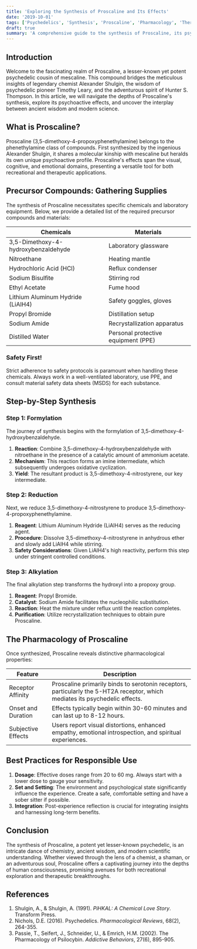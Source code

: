 ```yaml
---
title: 'Exploring the Synthesis of Proscaline and Its Effects'
date: '2019-10-01'
tags: ['Psychedelics', 'Synthesis', 'Proscaline', 'Pharmacology', 'Therapeutic Applications']
draft: true
summary: 'A comprehensive guide to the synthesis of Proscaline, its psychoactive effects.'
---
```


## Introduction

Welcome to the fascinating realm of Proscaline, a lesser-known yet potent psychedelic cousin of mescaline. This compound bridges the meticulous insights of legendary chemist Alexander Shulgin, the wisdom of psychedelic pioneer Timothy Leary, and the adventurous spirit of Hunter S. Thompson. In this article, we will navigate the depths of Proscaline's synthesis, explore its psychoactive effects, and uncover the interplay between ancient wisdom and modern science.

## What is Proscaline?

Proscaline (3,5-dimethoxy-4-propoxyphenethylamine) belongs to the phenethylamine class of compounds. First synthesized by the ingenious Alexander Shulgin, it shares a molecular kinship with mescaline but heralds its own unique psychoactive profile. Proscaline's effects span the visual, cognitive, and emotional domains, presenting a versatile tool for both recreational and therapeutic applications.

## Precursor Compounds: Gathering Supplies

The synthesis of Proscaline necessitates specific chemicals and laboratory equipment. Below, we provide a detailed list of the required precursor compounds and materials:

| Chemicals                            | Materials                             |
|--------------------------------------|---------------------------------------|
| 3,5-Dimethoxy-4-hydroxybenzaldehyde  | Laboratory glassware                  |
| Nitroethane                          | Heating mantle                        |
| Hydrochloric Acid (HCl)              | Reflux condenser                      |
| Sodium Bisulfite                     | Stirring rod                          |
| Ethyl Acetate                        | Fume hood                             |
| Lithium Aluminum Hydride (LiAlH4)    | Safety goggles, gloves                |
| Propyl Bromide                       | Distillation setup                    |
| Sodium Amide                         | Recrystallization apparatus           |
| Distilled Water                      | Personal protective equipment (PPE)   |

### Safety First!

Strict adherence to safety protocols is paramount when handling these chemicals. Always work in a well-ventilated laboratory, use PPE, and consult material safety data sheets (MSDS) for each substance.

## Step-by-Step Synthesis

### Step 1: Formylation

The journey of synthesis begins with the formylation of 3,5-dimethoxy-4-hydroxybenzaldehyde.

1. **Reaction**: Combine 3,5-dimethoxy-4-hydroxybenzaldehyde with nitroethane in the presence of a catalytic amount of ammonium acetate.
2. **Mechanism**: This reaction forms an imine intermediate, which subsequently undergoes oxidative cyclization.
3. **Yield**: The resultant product is 3,5-dimethoxy-4-nitrostyrene, our key intermediate.

### Step 2: Reduction

Next, we reduce 3,5-dimethoxy-4-nitrostyrene to produce 3,5-dimethoxy-4-propoxyphenethylamine.

1. **Reagent**: Lithium Aluminum Hydride (LiAlH4) serves as the reducing agent.
2. **Procedure**: Dissolve 3,5-dimethoxy-4-nitrostyrene in anhydrous ether and slowly add LiAlH4 while stirring.
3. **Safety Considerations**: Given LiAlH4's high reactivity, perform this step under stringent controlled conditions.

### Step 3: Alkylation

The final alkylation step transforms the hydroxyl into a propoxy group.

1. **Reagent**: Propyl Bromide.
2. **Catalyst**: Sodium Amide facilitates the nucleophilic substitution.
3. **Reaction**: Heat the mixture under reflux until the reaction completes.
4. **Purification**: Utilize recrystallization techniques to obtain pure Proscaline.

## The Pharmacology of Proscaline

Once synthesized, Proscaline reveals distinctive pharmacological properties:

| Feature            | Description                                                                 |
|--------------------|-----------------------------------------------------------------------------|
| Receptor Affinity  | Proscaline primarily binds to serotonin receptors, particularly the 5-HT2A receptor, which mediates its psychedelic effects. |
| Onset and Duration | Effects typically begin within 30-60 minutes and can last up to 8-12 hours.      |
| Subjective Effects | Users report visual distortions, enhanced empathy, emotional introspection, and spiritual experiences. |

## Best Practices for Responsible Use

1. **Dosage**: Effective doses range from 20 to 60 mg. Always start with a lower dose to gauge your sensitivity.
2. **Set and Setting**: The environment and psychological state significantly influence the experience. Create a safe, comfortable setting and have a sober sitter if possible.
3. **Integration**: Post-experience reflection is crucial for integrating insights and harnessing long-term benefits.

## Conclusion

The synthesis of Proscaline, a potent yet lesser-known psychedelic, is an intricate dance of chemistry, ancient wisdom, and modern scientific understanding. Whether viewed through the lens of a chemist, a shaman, or an adventurous soul, Proscaline offers a captivating journey into the depths of human consciousness, promising avenues for both recreational exploration and therapeutic breakthroughs.

## References

1. Shulgin, A., & Shulgin, A. (1991). *PiHKAL: A Chemical Love Story*. Transform Press.
2. Nichols, D.E. (2016). Psychedelics. *Pharmacological Reviews*, 68(2), 264-355.
3. Passie, T., Seifert, J., Schneider, U., & Emrich, H.M. (2002). The Pharmacology of Psilocybin. *Addictive Behaviors*, 27(6), 895-905.
